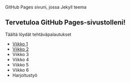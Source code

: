 GitHub Pages sivuni, jossa Jekyll teema
## Tervetuloa GitHub Pages-sivustolleni!
Täältä löydät tehtäväpalautukset
- [Viikko 1](viikko1.html)
- [Viikko 2](viikko2.md)
- Viikko 3
- Viikko 4
- Viikko 5
- Viikko 6
- Harjoitustyö
